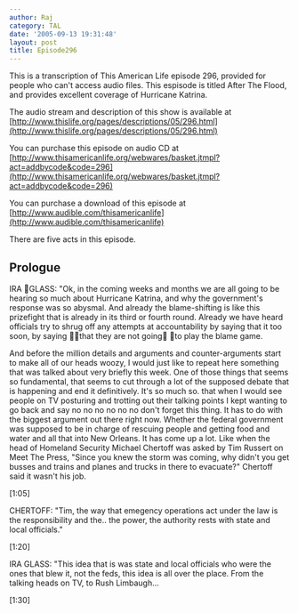 ```yaml
---
author: Raj
category: TAL
date: '2005-09-13 19:31:48'
layout: post
title: Episode296
---
```


This is a transcription of This American Life episode 296, provided for people who can't access audio files. This espisode is titled After The Flood, and provides excellent coverage of Hurricane Katrina.

The audio stream and description of this show is available at [http://www.thislife.org/pages/descriptions/05/296.html](http://www.thislife.org/pages/descriptions/05/296.html)

You can purchase this episode on audio CD at [http://www.thisamericanlife.org/webwares/basket.jtmpl?act=addbycode&code=296](http://www.thisamericanlife.org/webwares/basket.jtmpl?act=addbycode&code=296)

You can purchase a download of this episode at [http://www.audible.com/thisamericanlife](http://www.audible.com/thisamericanlife)

There are five acts in this episode.

## Prologue
IRA GLASS: "Ok, in the coming weeks and months we are all going to be hearing so much about Hurricane Katrina, and why the government's response was so abysmal. And already the blame-shifting is like this prizefight that is already in its third or fourth round. Already we have heard officials try to shrug off any attempts at accountability by saying that it too soon, by saying that they are not going to play the blame game.  

And before the million details and arguments and counter-arguments start to make all of our heads woozy, I would just like to repeat here something that was talked about very briefly this week. One of those things that seems so fundamental, that seems to cut through a lot of the supposed debate that is happening and end it definitively. It's so much so. that when I would see people on TV posturing and trotting out their talking points I kept wanting to go back and say no no no no no no don't forget this thing. It has to do with the biggest argument out there right now. Whether the federal government was supposed to be in charge of rescuing people and getting food and water and all that into New Orleans. It has come up a lot. Like when the head of Homeland Security Michael Chertoff was asked by Tim Russert on Meet The Press, "Since you knew the storm was coming, why didn't you get busses and trains and planes and trucks in there to evacuate?" Chertoff said it wasn't his job. 

[1:05]

CHERTOFF: "Tim, the way that emegency operations act under the law is the responsibility and the.. the power, the authority rests with state and local officials."

[1:20]

IRA GLASS: "This idea that is was state and local officials who were the ones that blew it, not the feds, this idea is all over the place. From the talking heads on TV, to Rush Limbaugh...

[1:30]
